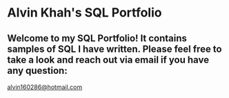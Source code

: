 # Alvin Khah's SQL Portfolio

## Welcome to my SQL Portfolio! It contains samples of SQL I have written. Please feel free to take a look and reach out via email if you have any question:
alvin160286@hotmail.com
